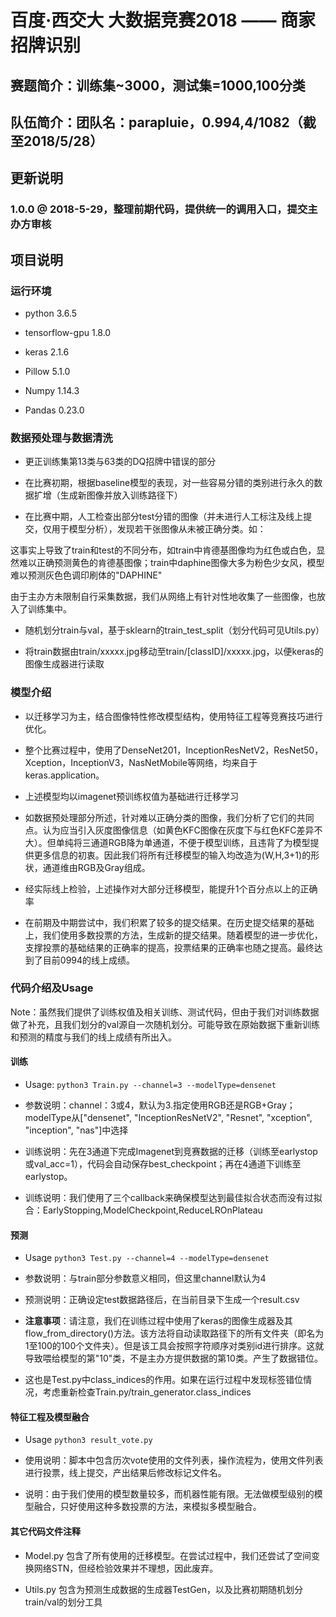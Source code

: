 # 百度·西交大 大数据竞赛2018 —— 商家招牌识别

## 赛题简介：训练集~3000，测试集=1000,100分类

## 队伍简介：团队名：parapluie，0.994,4/1082（截至2018/5/28）

## 更新说明

### 1.0.0 @ 2018-5-29，整理前期代码，提供统一的调用入口，提交主办方审核

## 项目说明

### 运行环境

- python 3.6.5

- tensorflow-gpu 1.8.0

- keras 2.1.6

- Pillow 5.1.0

- Numpy 1.14.3

- Pandas 0.23.0

### 数据预处理与数据清洗

- 更正训练集第13类与63类的DQ招牌中错误的部分

- 在比赛初期，根据baseline模型的表现，对一些容易分错的类别进行永久的数据扩增（生成新图像并放入训练路径下）

- 在比赛中期，人工检查出部分test分错的图像（并未进行人工标注及线上提交，仅用于模型分析），发现若干张图像从未被正确分类。如：

这事实上导致了train和test的不同分布，如train中肯德基图像均为红色或白色，显然难以正确预测黄色的肯德基图像；train中daphine图像大多为粉色少女风，模型难以预测灰色色调印刷体的"DAPHINE"

由于主办方未限制自行采集数据，我们从网络上有针对性地收集了一些图像，也放入了训练集中。

- 随机划分train与val，基于sklearn的train_test_split（划分代码可见Utils.py）

- 将train数据由train/xxxxx.jpg移动至train/[classID]/xxxxx.jpg，以便keras的图像生成器进行读取

### 模型介绍

- 以迁移学习为主，结合图像特性修改模型结构，使用特征工程等竞赛技巧进行优化。

- 整个比赛过程中，使用了DenseNet201，InceptionResNetV2，ResNet50，Xception，InceptionV3，NasNetMobile等网络，均来自于keras.application。

- 上述模型均以imagenet预训练权值为基础进行迁移学习

- 如数据预处理部分所述，针对难以正确分类的图像，我们分析了它们的共同点。认为应当引入灰度图像信息（如黄色KFC图像在灰度下与红色KFC差异不大）。但单纯将三通道RGB降为单通道，不便于模型训练，且违背了为模型提供更多信息的初衷。因此我们将所有迁移模型的输入均改造为(W,H,3+1)的形状，通道维由RGB及Gray组成。

- 经实际线上检验，上述操作对大部分迁移模型，能提升1个百分点以上的正确率

- 在前期及中期尝试中，我们积累了较多的提交结果。在历史提交结果的基础上，我们使用多数投票的方法，生成新的提交结果。随着模型的进一步优化，支撑投票的基础结果的正确率的提高，投票结果的正确率也随之提高。最终达到了目前0994的线上成绩。

### 代码介绍及Usage

Note：虽然我们提供了训练权值及相关训练、测试代码，但由于我们对训练数据做了补充，且我们划分的val源自一次随机划分。可能导致在原始数据下重新训练和预测的精度与我们的线上成绩有所出入。

#### 训练

- Usage: ```python3 Train.py --channel=3 --modelType=densenet```

- 参数说明：channel：3或4，默认为3.指定使用RGB还是RGB+Gray；modelType从["densenet", "InceptionResNetV2", "Resnet", "xception", "inception", "nas"]中选择

- 训练说明：先在3通道下完成Imagenet到竞赛数据的迁移（训练至earlystop或val_acc=1），代码会自动保存best_checkpoint；再在4通道下训练至earlystop。

- 训练说明：我们使用了三个callback来确保模型达到最佳拟合状态而没有过拟合：EarlyStopping,ModelCheckpoint,ReduceLROnPlateau

#### 预测

- Usage ```python3 Test.py --channel=4 --modelType=densenet```

- 参数说明：与train部分参数意义相同，但这里channel默认为4

- 预测说明：正确设定test数据路径后，在当前目录下生成一个result.csv

- <b>注意事项</b>：请注意，我们在训练过程中使用了keras的图像生成器及其flow_from_directory()方法。该方法将自动读取路径下的所有文件夹（即名为1至100的100个文件夹）。但是该工具会按照字符顺序对类别id进行排序。这就导致喂给模型的第"10"类，不是主办方提供数据的第10类。产生了数据错位。

- 这也是Test.py中class_indices的作用。如果在运行过程中发现标签错位情况，考虑重新检查Train.py/train_generator.class_indices

#### 特征工程及模型融合

- Usage ```python3 result_vote.py```

- 使用说明：脚本中包含历次vote使用的文件列表，操作流程为，使用文件列表进行投票，线上提交，产出结果后修改标记文件名。

- 说明：由于我们使用的模型数量较多，而机器性能有限。无法做模型级别的模型融合，只好使用这种多数投票的方法，来模拟多模型融合。

#### 其它代码文件注释

- Model.py 包含了所有使用的迁移模型。在尝试过程中，我们还尝试了空间变换网络STN，但经检验效果并不理想，因此废弃。

- Utils.py 包含为预测生成数据的生成器TestGen，以及比赛初期随机划分train/val的划分工具